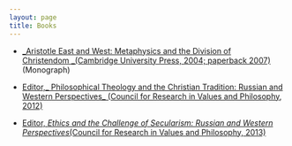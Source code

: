 ```yaml
---
layout: page
title: Books
---
```




- [_Aristotle East and West: Metaphysics and the Division of Christendom _(Cambridge University Press, 2004; paperback 2007)](https://www.amazon.com/Aristotle-East-West-Metaphysics-Christendom/dp/0521035562) (Monograph)


- [Editor,_ Philosophical Theology and the Christian Tradition: Russian and Western Perspectives_ (Council for Research in Values and Philosophy, 2012)](https://www.amazon.com/Philosophical-Theology-Christian-Tradition-Perspectives/dp/1565182758)
- [Editor, _Ethics and the Challenge of Secularism: Russian and Western Perspectives_(Council for Research in Values and Philosophy, 2013)](https://www.amazon.com/Ethics-Challenge-Secularism-Russian-Perspectives/dp/1565182804)